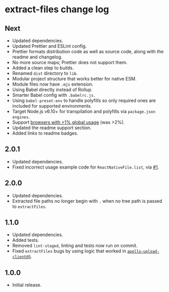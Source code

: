 # extract-files change log

## Next

* Updated dependencies.
* Updated Prettier and ESLint config.
* Prettier formats distribution code as well as source code, along with the readme and changelog.
* No more source maps; Prettier does not support them.
* Added a clean step to builds.
* Renamed `dist` directory to `lib`.
* Modular project structure that works better for native ESM.
* Module files now have `.mjs` extension.
* Using Babel directly instead of Rollup.
* Smarter Babel config with `.babelrc.js`.
* Using `babel-preset-env` to handle polyfills so only required ones are included for supported environments.
* Target Node.js v6.10+ for transpilation and polyfills via `package.json` `engines`.
* Support [browsers with >1% global usage](http://browserl.ist/?q=%3E1%25) (was >2%).
* Updated the readme support section.
* Added links to readme badges.

## 2.0.1

* Updated dependencies.
* Fixed incorrect usage example code for `ReactNativeFile.list`, via [#1](https://github.com/jaydenseric/extract-files/pull/1).

## 2.0.0

* Updated dependencies.
* Extracted file paths no longer begin with `.` when no tree path is passed to `extractFiles`.

## 1.1.0

* Updated dependencies.
* Added tests.
* Removed `lint-staged`, linting and tests now run on commit.
* Fixed `extractFiles` bugs by using logic that worked in [`apollo-upload-client@5`](https://github.com/jaydenseric/apollo-upload-client/tree/v5.0.0).

## 1.0.0

* Initial release.
